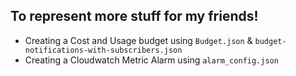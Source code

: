 ## To represent more stuff for my friends!
- Creating a Cost and Usage budget using `Budget.json` & `budget-notifications-with-subscribers.json`
- Creating a Cloudwatch Metric Alarm using `alarm_config.json`
